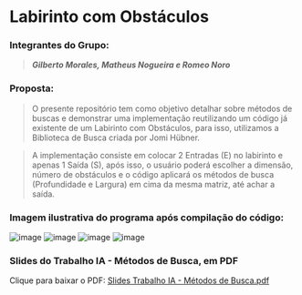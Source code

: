 <h1>Labirinto com Obstáculos</h1>

<h3> Integrantes do Grupo: </h3>
  
> ***Gilberto Morales, Matheus Nogueira e Romeo Noro***

<h3> Proposta: </h3>

> O presente repositório tem como objetivo detalhar sobre métodos de buscas e demonstrar uma implementação reutilizando um código já existente de um Labirinto com Obstáculos, para isso, utilizamos a Biblioteca de Busca criada por Jomi Hübner.

> A implementação consiste em colocar 2 Entradas (E) no labirinto e apenas 1 Saída (S), após isso, o usuário poderá escolher a dimensão, número de obstáculos e o código aplicará os métodos de busca (Profundidade e Largura) em cima da mesma matriz, até achar a saída.

<h3> Imagem ilustrativa do programa após compilação do código:</h3>

![image](https://github.com/user-attachments/assets/867dd299-1e88-4254-ad7c-deaddafb3fb0)
![image](https://github.com/user-attachments/assets/708c1604-777f-4702-851a-7e37eaa572b1)
![image](https://github.com/user-attachments/assets/ab3d6766-87d8-4dae-9fc7-b0bcdfbe67de)
![image](https://github.com/user-attachments/assets/3ee33e71-548b-4ae8-81e1-f00c49315e04)

<h3>Slides do Trabalho IA - Métodos de Busca, em PDF</h3>


Clique para baixar o PDF:   [Slides Trabalho IA - Métodos de Busca.pdf](https://github.com/user-attachments/files/19439389/Slides.Trabalho.IA_Metodos.de.Busca.pdf)


